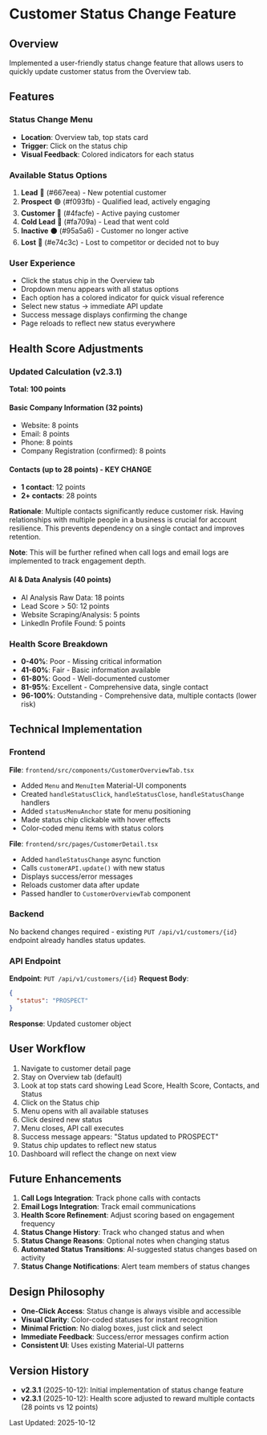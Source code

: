 # Customer Status Change Feature

## Overview
Implemented a user-friendly status change feature that allows users to quickly update customer status from the Overview tab.

## Features

### Status Change Menu
- **Location**: Overview tab, top stats card
- **Trigger**: Click on the status chip
- **Visual Feedback**: Colored indicators for each status

### Available Status Options
1. **Lead** 🔵 (#667eea) - New potential customer
2. **Prospect** 🟣 (#f093fb) - Qualified lead, actively engaging  
3. **Customer** 🔷 (#4facfe) - Active paying customer
4. **Cold Lead** 🔴 (#fa709a) - Lead that went cold
5. **Inactive** ⚫ (#95a5a6) - Customer no longer active
6. **Lost** 🔴 (#e74c3c) - Lost to competitor or decided not to buy

### User Experience
- Click the status chip in the Overview tab
- Dropdown menu appears with all status options
- Each option has a colored indicator for quick visual reference
- Select new status → immediate API update
- Success message displays confirming the change
- Page reloads to reflect new status everywhere

## Health Score Adjustments

### Updated Calculation (v2.3.1)
**Total: 100 points**

#### Basic Company Information (32 points)
- Website: 8 points
- Email: 8 points
- Phone: 8 points
- Company Registration (confirmed): 8 points

#### Contacts (up to 28 points) - **KEY CHANGE**
- **1 contact**: 12 points
- **2+ contacts**: 28 points

**Rationale**: Multiple contacts significantly reduce customer risk. Having relationships with multiple people in a business is crucial for account resilience. This prevents dependency on a single contact and improves retention.

**Note**: This will be further refined when call logs and email logs are implemented to track engagement depth.

#### AI & Data Analysis (40 points)
- AI Analysis Raw Data: 18 points
- Lead Score > 50: 12 points
- Website Scraping/Analysis: 5 points
- LinkedIn Profile Found: 5 points

### Health Score Breakdown
- **0-40%**: Poor - Missing critical information
- **41-60%**: Fair - Basic information available
- **61-80%**: Good - Well-documented customer
- **81-95%**: Excellent - Comprehensive data, single contact
- **96-100%**: Outstanding - Comprehensive data, multiple contacts (lower risk)

## Technical Implementation

### Frontend
**File**: `frontend/src/components/CustomerOverviewTab.tsx`
- Added `Menu` and `MenuItem` Material-UI components
- Created `handleStatusClick`, `handleStatusClose`, `handleStatusChange` handlers
- Added `statusMenuAnchor` state for menu positioning
- Made status chip clickable with hover effects
- Color-coded menu items with status colors

**File**: `frontend/src/pages/CustomerDetail.tsx`
- Added `handleStatusChange` async function
- Calls `customerAPI.update()` with new status
- Displays success/error messages
- Reloads customer data after update
- Passed handler to `CustomerOverviewTab` component

### Backend
No backend changes required - existing `PUT /api/v1/customers/{id}` endpoint already handles status updates.

### API Endpoint
**Endpoint**: `PUT /api/v1/customers/{id}`
**Request Body**:
```json
{
  "status": "PROSPECT"
}
```
**Response**: Updated customer object

## User Workflow
1. Navigate to customer detail page
2. Stay on Overview tab (default)
3. Look at top stats card showing Lead Score, Health Score, Contacts, and Status
4. Click on the Status chip
5. Menu opens with all available statuses
6. Click desired new status
7. Menu closes, API call executes
8. Success message appears: "Status updated to PROSPECT"
9. Status chip updates to reflect new status
10. Dashboard will reflect the change on next view

## Future Enhancements
1. **Call Logs Integration**: Track phone calls with contacts
2. **Email Logs Integration**: Track email communications
3. **Health Score Refinement**: Adjust scoring based on engagement frequency
4. **Status Change History**: Track who changed status and when
5. **Status Change Reasons**: Optional notes when changing status
6. **Automated Status Transitions**: AI-suggested status changes based on activity
7. **Status Change Notifications**: Alert team members of status changes

## Design Philosophy
- **One-Click Access**: Status change is always visible and accessible
- **Visual Clarity**: Color-coded statuses for instant recognition
- **Minimal Friction**: No dialog boxes, just click and select
- **Immediate Feedback**: Success/error messages confirm action
- **Consistent UI**: Uses existing Material-UI patterns

## Version History
- **v2.3.1** (2025-10-12): Initial implementation of status change feature
- **v2.3.1** (2025-10-12): Health score adjusted to reward multiple contacts (28 points vs 12 points)

Last Updated: 2025-10-12





